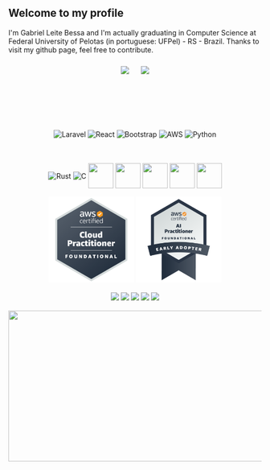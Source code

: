 ## Welcome to my profile

I'm Gabriel Leite Bessa and I'm actually graduating in Computer Science at Federal University of Pelotas (in portuguese: UFPel) - RS - Brazil. Thanks to visit my github page, feel free to contribute.

<div align="center" style="margin-bottom: 5rem;">
    <img height="180em" style="margin:10px;" src="https://github-readme-stats.vercel.app/api?username=glbessa&show_icons=true&theme=dark"/>
    <img height="180em" style="margin:10px;" src="https://github-readme-stats.vercel.app/api/top-langs/?username=glbessa&layout=compact&theme=dark&hide=jupyter%20notebook"/>
</div>

<br>

<div align="center">
    <div style="margin-bottom: 2rem">
        <img align="center" alt="Laravel" height="50" width="50" src="https://cdn.jsdelivr.net/gh/devicons/devicon@latest/icons/laravel/laravel-original.svg"/>
        <img align="center" alt="React" height="50" width="50" src="https://cdn.jsdelivr.net/gh/devicons/devicon@latest/icons/react/react-original.svg" />
        <img align="center" alt="Bootstrap" height="50" width="50" src="https://cdn.jsdelivr.net/gh/devicons/devicon@latest/icons/bootstrap/bootstrap-original.svg" />          
        <img align="center" alt="AWS" height="50" width="50" src="https://cdn.jsdelivr.net/gh/devicons/devicon@latest/icons/amazonwebservices/amazonwebservices-original-wordmark.svg" />
        <img align="center" alt="Python" height="50" width="50" src="https://cdn.jsdelivr.net/gh/devicons/devicon/icons/python/python-original.svg"/>
    </div>
    <br/>
    <div>
        <img align="center" alt="Rust" height="50" width="50" src="https://www.rust-lang.org/logos/rust-logo-128x128.png"/>
        <img align="center" alt="C" height="50" width="50" src="https://cdn.jsdelivr.net/gh/devicons/devicon/icons/c/c-plain.svg"/>
        <img align="center" height="50" width="50" src="https://cdn.jsdelivr.net/gh/devicons/devicon/icons/pytorch/pytorch-original.svg" />
        <img align="center" height="50" width="50" src="https://cdn.jsdelivr.net/gh/devicons/devicon/icons/tensorflow/tensorflow-original.svg" />
        <img align="center" height="50" width="50" src="https://cdn.jsdelivr.net/gh/devicons/devicon/icons/flutter/flutter-original.svg" />
        <img align="center" height="50" width="50" src="https://cdn.jsdelivr.net/gh/devicons/devicon/icons/docker/docker-original-wordmark.svg" />
        <img align="center" height="50" width="50" src="https://cdn.jsdelivr.net/gh/devicons/devicon/icons/linux/linux-original.svg" />
    </div>
</div>

<br>

<div align="center">
    <img width="170" height="170" src="assets/aws-certified-cloud-practitioner.png">
    <img width="170" height="170" src="assets/aws-certified-ai-practitioner-early-adopter.png">
</div>

<br>

<div align="center">
    <a href="https://github.com/glbessa"><img src="https://img.shields.io/badge/-Github-%230077B5?style=for-the-badge&logo=github&logoColor=black"></a>
    <a href="https://glbessa.github.io/"><img src="https://img.shields.io/badge/-Website-%230077B5?style=for-the-badge&logo=githubpages&logoColor=black"></a>
    <a href="mailto:gabrielleitebessa@gmail.com"><img src="https://img.shields.io/badge/-Gmail-%230077B5?style=for-the-badge&logo=gmail"></a>
    <a href="https://www.linkedin.com/in/gabrielleitebessa/"><img src="https://img.shields.io/badge/-LinkedIn-%230077B5?style=for-the-badge&logo=linkedin&logoColor=white"></a>
    <a href=""><img src="https://img.shields.io/badge/-Discord-%230077B5?style=for-the-badge&logo=discord&logoColor=white"></a>
</div>

<br>

<div align="center">
    <a href="https://github.com/devxb/gitanimals">
        <img
          src="https://render.gitanimals.org/farms/glbessa"
          width="600"
          height="300"
        />
    </a>
</div>
